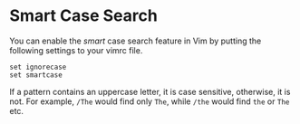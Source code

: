 # Smart Case Search

You can enable the *smart* case search feature in Vim by putting the following
settings to your vimrc file.


```
set ignorecase
set smartcase
```

If a pattern contains an uppercase letter, it is case sensitive, otherwise, it is not. For example, `/The` would find only `The`, while `/the` would find `the` or `The` etc.